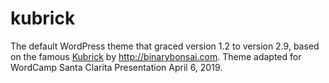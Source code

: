 kubrick
=======

The default WordPress theme that graced version 1.2 to version 2.9, based on the famous <a href="http://binarybonsai.com/kubrick/">Kubrick</a> by <a href="Michael Heilmann">http://binarybonsai.com</a>. Theme adapted for WordCamp Santa Clarita Presentation April 6, 2019.
